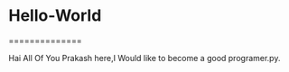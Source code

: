 # Hello-World
==============

Hai All Of You
Prakash here,I Would like to become a good programer.py.
